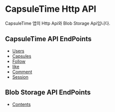 # CapsuleTime Http API
CapsuleTime 앱의 Http Api와 Blob Storage Api입니다.

## CapsuleTime API EndPoints
- [Users](/docs/capsule_time/users.md)
- [Capsules]()
- [Follow]()
- [like]()
- [Comment]()
- [Session]()

## Blob Storage API EndPoints
- [Contents]()

